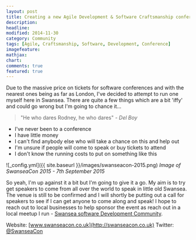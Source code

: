 ```yaml
---
layout: post
title: Creating a new Agile Development & Software Craftsmanship conference - SwanseaCon 2015
description: 
headline: 
modified: 2014-11-30
category: Community
tags: [Agile, Craftsmanship, Software, Development, Conference]
imagefeature: 
mathjax: 
chart: 
comments: true
featured: true
---
```


Due to the massive price on tickets for software conferences and with the nearest ones being as far as London, I've decided to attempt to run one myself here in Swansea. There are quite a few things which are a bit 'iffy' and could go wrong but I'm going to chance it...

> "He who dares Rodney, he who dares" *- Del Boy*

* I've never been to a conference
* I have little money
* I can't find anybody else who will take a chance on this and help out
* I'm unsure if people will come to speak or buy tickets to attend
* I don't know the running costs to put on something like this

![_config.yml]({{ site.baseurl }}/images/swanseacon-2015.png)
*Image of SwanseaCon 2015 - 7th September 2015*

So yeah, I'm up against it a bit but I'm going to give it a go. My aim is to try get speakers to come from all over the world to speak in little old Swansea. The venue is still to be confirmed and I will shortly be putting out a call for speakers to see if I can get anyone to come along and speak! I hope to reach out to local businesses to help sponsor the event as reach out in a local meetup I run - [Swansea software Development Community](http://meetup.com/swansea-software-development-community).

Website: [www.swanseacon.co.uk](http://swanseacon.co.uk)
Twitter: [@SwanseaCon](http://twitter.com/SwanseaCon)
